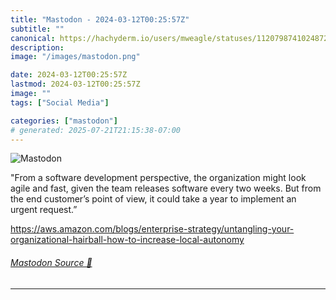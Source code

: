 ```yaml
---
title: "Mastodon - 2024-03-12T00:25:57Z"
subtitle: ""
canonical: https://hachyderm.io/users/mweagle/statuses/112079874102487224
description:
image: "/images/mastodon.png"

date: 2024-03-12T00:25:57Z
lastmod: 2024-03-12T00:25:57Z
image: ""
tags: ["Social Media"]

categories: ["mastodon"]
# generated: 2025-07-21T21:15:38-07:00
---
```

![Mastodon](/images/mastodon.png)

<p>&quot;From a software development perspective, the organization might look agile and fast, given the team releases software every two weeks. But from the end customer’s point of view, it could take a year to implement an urgent request.”</p><p><a href="https://aws.amazon.com/blogs/enterprise-strategy/untangling-your-organizational-hairball-how-to-increase-local-autonomy" target="_blank" rel="nofollow noopener noreferrer" translate="no"><span class="invisible">https://</span><span class="ellipsis">aws.amazon.com/blogs/enterpris</span><span class="invisible">e-strategy/untangling-your-organizational-hairball-how-to-increase-local-autonomy</span></a></p>


###### [Mastodon Source 🐘](https://hachyderm.io/@mweagle/112079874102487224)

___
